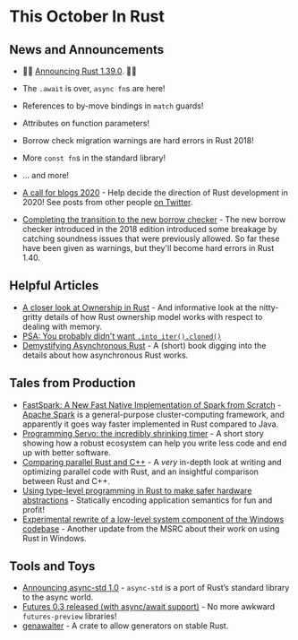 # This October In Rust

## News and Announcements

*  🎈🎉 [Announcing Rust 1.39.0](https://blog.rust-lang.org/2019/11/07/Rust-1.39.0.html). 🎉🎈

  * The `.await` is over, `async fn`s are here!
  * References to by-move bindings in `match` guards!
  * Attributes on function parameters!
  * Borrow check migration warnings are hard errors in Rust 2018!
  * More `const fn`s in the standard library!
  * ... and more!

* [A call for blogs 2020](https://blog.rust-lang.org/2019/10/29/A-call-for-blogs-2020.html) - Help decide the direction of Rust development in 2020! See posts from other people [on Twitter](https://twitter.com/search?q=%23rust2020).

* [Completing the transition to the new borrow checker](https://blog.rust-lang.org/2019/11/01/nll-hard-errors.html) - The new borrow checker introduced in the 2018 edition introduced some breakage by catching soundness issues that were previously allowed. So far these have been given as warnings, but they'll become hard errors in Rust 1.40.

## Helpful Articles

* [A closer look at Ownership in Rust](https://blog.thoughtram.io/ownership-in-rust/) - And informative look at the nitty-gritty details of how Rust ownership model works with respect to dealing with memory.
* [PSA: You probably didn't want `.into_iter().cloned()`](https://www.reddit.com/r/rust/comments/dp3s25/psa_you_probably_didnt_want_into_itercloned/)
* [Demystifying Asynchronous Rust](https://teh-cmc.github.io/rust-async/html) - A (short) book digging into the details about how asynchronous Rust works.


## Tales from Production

* [FastSpark: A New Fast Native Implementation of Spark from Scratch](https://medium.com/@rajasekar3eg/fastspark-a-new-fast-native-implementation-of-spark-from-scratch-368373a29a5c) - [Apache Spark](https://en.wikipedia.org/wiki/Apache_Spark) is a general-purpose cluster-computing framework, and apparently it goes way faster implemented in Rust compared to Java.
* [Programming Servo: the incredibly shrinking timer](https://medium.com/programming-servo/programming-servo-the-incredibly-shrinking-timer-7283ae2a2669) - A short story showing how a robust ecosystem can help you write less code and end up with better software.
*  [Comparing parallel Rust and C++](https://parallel-rust-cpp.github.io/) - A *very* in-depth look at writing and optimizing parallel code with Rust, and an insightful comparison between Rust and C++.
*  [Using type-level programming in Rust to make safer hardware abstractions](https://blog.auxon.io/2019/10/25/type-level-registers/) - Statically encoding application semantics for fun and profit!
*  [Experimental rewrite of a low-level system component of the Windows codebase](https://msrc-blog.microsoft.com/2019/11/07/using-rust-in-windows/) - Another update from the MSRC about their work on using Rust in Windows.

## Tools and Toys

*  [Announcing async-std 1.0](https://async.rs/blog/announcing-async-std-1-0/) - `async-std` is a port of Rust’s standard library to the async world.
*  [Futures 0.3 released (with async/await support)](https://github.com/rust-lang-nursery/futures-rs/releases/tag/0.3.0) - No more awkward `futures-preview` libraries!
*  [genawaiter](https://github.com/whatisaphone/genawaiter) - A crate to allow generators on stable Rust.